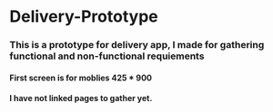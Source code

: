 # Delivery-Prototype

### This is a prototype for delivery app, I made for gathering functional and non-functional requiements

#### First screen is for moblies 425 * 900
#### I have not linked pages to gather yet. 
 
